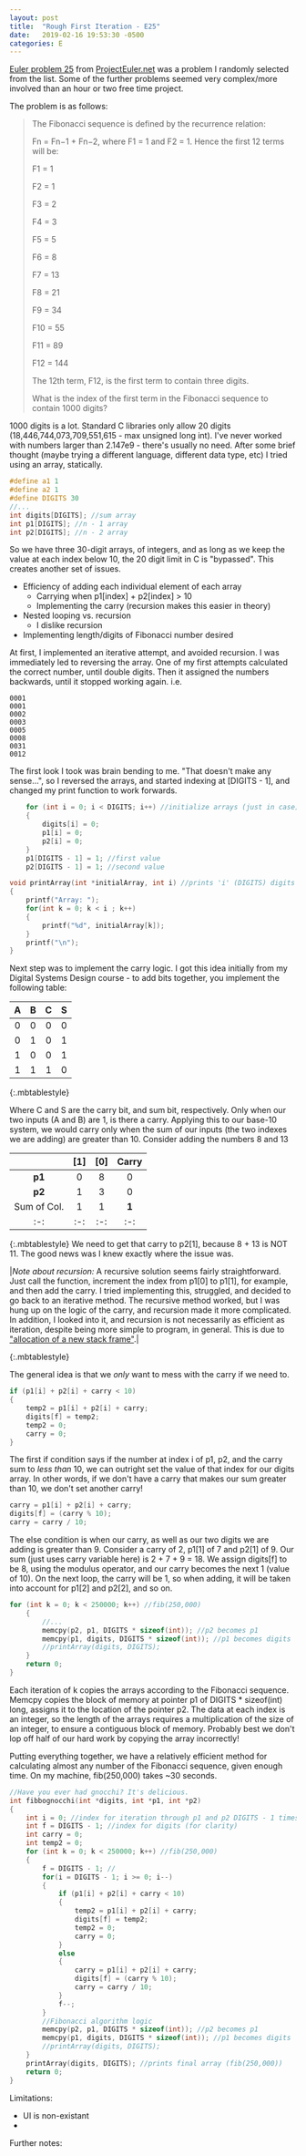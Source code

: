 ```yaml
---
layout: post
title:  "Rough First Iteration - E25"
date:   2019-02-16 19:53:30 -0500
categories: E
---
```

[Euler problem 25][E25] from [ProjectEuler.net][elink] was a problem I randomly selected from the list. Some of the further problems seemed very complex/more involved than an hour or two free time project.

The problem is as follows:
>
>The Fibonacci sequence is defined by the recurrence relation:
>
>Fn = Fn−1 + Fn−2, where F1 = 1 and F2 = 1.
>Hence the first 12 terms will be:
>
>F1 = 1
>
>F2 = 1
>
>F3 = 2
>
>F4 = 3
>
>F5 = 5
>
>F6 = 8
>
>F7 = 13
>
>F8 = 21
>
>F9 = 34
>
>F10 = 55
>
>F11 = 89
>
>F12 = 144
>
>The 12th term, F12, is the first term to contain three digits.
>
>What is the index of the first term in the Fibonacci sequence to contain 1000 digits?

1000 digits is a lot. Standard C libraries only allow 20 digits (18,446,744,073,709,551,615 -  max unsigned long int). I've never worked with numbers larger than 2.147e9 - there's usually no need. After some brief thought (maybe trying a different language, different data type, etc) I tried using an array, statically.
```c
#define a1 1
#define a2 1
#define DIGITS 30
//...
int digits[DIGITS]; //sum array
int p1[DIGITS]; //n - 1 array
int p2[DIGITS]; //n - 2 array
```
So we have three 30-digit arrays, of integers, and as long as we keep the value at each index below 10, the 20 digit limit in C is "bypassed". This creates another set of issues.
* Efficiency of adding each individual element of each array
    - Carrying when p1[index] + p2[index] > 10
    - Implementing the carry (recursion makes this easier in theory)
* Nested looping vs. recursion
    - I dislike recursion
* Implementing length/digits of Fibonacci number desired


At first, I implemented an iterative attempt, and avoided recursion. I was immediately led to reversing the array. One of my first attempts calculated the correct number, until double digits. Then it assigned the numbers backwards, until it stopped working again.
i.e.
```
0001
0001
0002
0003
0005
0008
0031
0012
```
The first look I took was brain bending to me. "That doesn't make any sense...", so I reversed the arrays, and started indexing at [DIGITS - 1], and changed my print function to work forwards.

```c
    for (int i = 0; i < DIGITS; i++) //initialize arrays (just in case)
    {
        digits[i] = 0;
        p1[i] = 0;
        p2[i] = 0;
    }
    p1[DIGITS - 1] = 1; //first value
    p2[DIGITS - 1] = 1; //second value
```
```c
void printArray(int *initialArray, int i) //prints 'i' (DIGITS) digits of array
{
    printf("Array: ");
    for(int k = 0; k < i ; k++)
    {
        printf("%d", initialArray[k]);
    }
    printf("\n");
}
```
Next step was to implement the carry logic. I got this idea initially from my Digital Systems Design course - to add bits together, you implement the following table:

| A | B | C | S |
| :-: | :-: | :-: | :-: |
| 0 | 0 | 0 | 0 | 
| 0 | 1 | 0 | 1 | 
| 1 | 0 | 0 | 1 | 
| 1 | 1 | 1 | 0 |
{:.mbtablestyle}

Where C and S are the carry bit, and sum bit, respectively. Only when our two inputs (A and B) are 1, is there a carry. Applying this to our base-10 system, we would carry only when the sum of our inputs (the two indexes we are adding) are greater than 10. Consider adding the numbers 8 and 13

| |  [1] | [0] | Carry |
| :-: | :-: | :-: | :-: |
| **p1** | 0 | 8 | 0 |
| **p2** | 1 | 3 | 0 |
|Sum of Col.|  1 | 1 | **1** |
| :-: | :-: | :-: | :-: |
{:.mbtablestyle}
We need to get that carry to p2[1], because 8 + 13 is NOT 11. The good news was I knew exactly where the issue was.


|*Note about recursion:*
A recursive solution seems fairly straightforward. Just call the function, increment the index from p1[0] to p1[1], for example, and then add the carry. I tried implementing this, struggled, and decided to go back to an iterative method. The recursive method worked, but I was hung up on the logic of the carry, and recursion made it more complicated. In addition, I looked into it, and recursion is not necessarily as efficient as iteration, despite being more simple to program, in general. This is due to ["allocation of a new stack frame"][rec vs it].|

{:.mbtablestyle}

The general idea is that we _only_ want to mess with the carry if we need to.
```c
if (p1[i] + p2[i] + carry < 10)
{
    temp2 = p1[i] + p2[i] + carry;
    digits[f] = temp2;
    temp2 = 0;
    carry = 0;
}
```
The first if condition says if the number at index i of p1, p2, and the carry sum to _less than_ 10, we can outright set the value of that index for our digits array. In other words, if we don't have a carry that makes our sum greater than 10, we don't set another carry!
```c
carry = p1[i] + p2[i] + carry;
digits[f] = (carry % 10);
carry = carry / 10;  
```
The else condition is when our carry, as well as our two digits we are adding is greater than 9. Consider a carry of 2, p1[1] of 7 and p2[1] of 9. Our sum (just uses carry variable here) is 2 + 7 + 9 = 18. We assign digits[f] to be 8, using the modulus operator, and our carry becomes the next 1 (value of 10). On the next loop, the carry will be 1, so when adding, it will be taken into account for p1[2] and p2[2], and so on.

```c
for (int k = 0; k < 250000; k++) //fib(250,000)
    {
        //...
        memcpy(p2, p1, DIGITS * sizeof(int)); //p2 becomes p1
        memcpy(p1, digits, DIGITS * sizeof(int)); //p1 becomes digits
        //printArray(digits, DIGITS);
    }
    return 0;
}
```

Each iteration of k copies the arrays according to the Fibonacci sequence. Memcpy copies the block of memory at pointer p1 of DIGITS * sizeof(int) long, assigns it to the location of the pointer p2. The data at each index is an integer, so the length of the arrays requires a multiplication of the size of an integer, to ensure a contiguous block of memory. Probably best we don't lop off half of our hard work by copying the array incorrectly!

Putting everything together, we have a relatively efficient method for calculating almost any number of the Fibonacci sequence, given enough time. On my machine, fib(250,000) takes ~30 seconds.

```c
//Have you ever had gnocchi? It's delicious.
int fibbognocchi(int *digits, int *p1, int *p2) 
{
    int i = 0; //index for iteration through p1 and p2 DIGITS - 1 times
    int f = DIGITS - 1; //index for digits (for clarity)
    int carry = 0;
    int temp2 = 0;
    for (int k = 0; k < 250000; k++) //fib(250,000)
    {
        f = DIGITS - 1; //
        for(i = DIGITS - 1; i >= 0; i--)
        {
            if (p1[i] + p2[i] + carry < 10)
            {
                temp2 = p1[i] + p2[i] + carry;
                digits[f] = temp2;
                temp2 = 0;
                carry = 0;
            }
            else
            {
                carry = p1[i] + p2[i] + carry;
                digits[f] = (carry % 10);
                carry = carry / 10;                   
            }
            f--;
        }
        //Fibonacci algorithm logic
        memcpy(p2, p1, DIGITS * sizeof(int)); //p2 becomes p1
        memcpy(p1, digits, DIGITS * sizeof(int)); //p1 becomes digits
        //printArray(digits, DIGITS);
    }
    printArray(digits, DIGITS); //prints final array (fib(250,000))
    return 0;
}
```

Limitations:
* UI is non-existant
*


Further notes:

[rec vs it]: https://stackoverflow.com/questions/2651112/is-recursion-ever-faster-than-looping
[E25]: https://projecteuler.net/problem=25
[elink]: https://projecteuler.net/about
